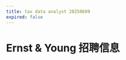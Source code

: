 ```yaml
---
title: tax data analyst 20250609
expired: false
---
```


# Ernst & Young 招聘信息

<JobPostingTable job-posting-json-path="ey/data/data-analyst-20250609.json"/>

